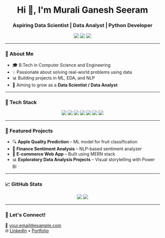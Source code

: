 <h1 align="center">Hi 👋, I'm Murali Ganesh Seeram</h1>
<h3 align="center">Aspiring Data Scientist | Data Analyst | Python Developer</h3>

<p align="center">
  <a href="mailto:your.email@example.com"><img src="https://img.shields.io/badge/Email-D14836?style=for-the-badge&logo=gmail&logoColor=white" /></a>
  <a href="https://linkedin.com/in/yourprofile" target="_blank"><img src="https://img.shields.io/badge/LinkedIn-0077B5?style=for-the-badge&logo=linkedin&logoColor=white" /></a>
  <a href="https://yourportfolio.com" target="_blank"><img src="https://img.shields.io/badge/Portfolio-000000?style=for-the-badge&logo=About.me&logoColor=white" /></a>
</p>

---

### 🧠 About Me
- 🎓 B.Tech in Computer Science and Engineering  
- 💡 Passionate about solving real-world problems using data  
- 📊 Building projects in ML, EDA, and NLP  
- 🚀 Aiming to grow as a **Data Scientist / Data Analyst**

---

### 💼 Tech Stack

<p align="center">
  <img src="https://img.shields.io/badge/Python-3670A0?style=for-the-badge&logo=python&logoColor=white" />
  <img src="https://img.shields.io/badge/SQL-003B57?style=for-the-badge&logo=mysql&logoColor=white" />
  <img src="https://img.shields.io/badge/Power%20BI-F2C811?style=for-the-badge&logo=powerbi&logoColor=black" />
  <img src="https://img.shields.io/badge/Flask-000000?style=for-the-badge&logo=flask&logoColor=white" />
  <img src="https://img.shields.io/badge/NLP-FF6F61?style=for-the-badge" />
  <img src="https://img.shields.io/badge/Pandas-150458?style=for-the-badge&logo=pandas&logoColor=white" />
  <img src="https://img.shields.io/badge/Scikit--learn-F7931E?style=for-the-badge&logo=scikit-learn&logoColor=white" />
</p>

---

### 📌 Featured Projects
- 🔍 **Apple Quality Prediction** – ML model for fruit classification  
- 💬 **Finance Sentiment Analysis** – NLP-based sentiment analyzer  
- 🛒 **E-commerce Web App** – Built using MERN stack  
- 📊 **Exploratory Data Analysis Projects** – Visual storytelling with Power BI

---

### 📈 GitHub Stats

<p align="center">
  <img src="https://github-readme-stats.vercel.app/api?username=your-github-username&show_icons=true&theme=tokyonight" />
  <img src="https://github-readme-stats.vercel.app/api/top-langs/?username=your-github-username&layout=compact&theme=tokyonight" />
</p>

---

### 💬 Let's Connect!
📧 your.email@example.com  
🌐 [LinkedIn](https://linkedin.com/in/yourprofile) • [Portfolio](https://yourportfolio.com)

